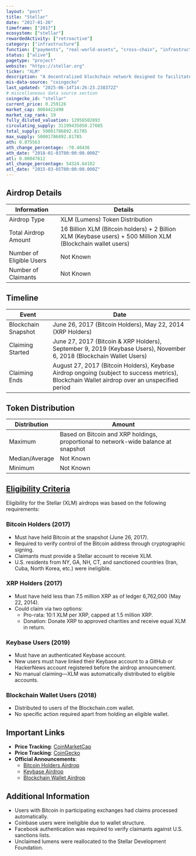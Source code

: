 ```yaml
---
layout: "post"
title: "Stellar"
date: "2017-01-26"
timeframe: ["2017"]
ecosystem: ["stellar"]
rewardedActivity: ["retroactive"]
category: ["infrastructure"]
function: ["payments", "real-world-assets", "cross-chain", "infrastructure", "smart-contract-platform"]
status: ["alive"]
pagetype: "project"
website: "https://stellar.org"
ticker: "XLM"
description: "A decentralized blockchain network designed to facilitate fast and low-cost cross-border transactions, with a focus on financial inclusion."
mis-data-source: "coingecko"
last_updated: "2025-06-14T14:26:23.238372Z"
# miscellaneous data source section
coingecko_id: "stellar"
current_price: 0.259126
market_cap: 8084422490
market_cap_rank: 19
fully_diluted_valuation: 12956502893
circulating_supply: 31199435050.27605
total_supply: 50001786892.81785
max_supply: 50001786892.81785
ath: 0.875563
ath_change_percentage: -70.40436
ath_date: "2018-01-03T00:00:00.000Z"
atl: 0.00047612
atl_change_percentage: 54324.64182
atl_date: "2015-03-05T00:00:00.000Z"
---
```


## Airdrop Details

| Information              | Details                                                                                                      |
| ------------------------ | ------------------------------------------------------------------------------------------------------------ |
| Airdrop Type             | XLM (Lumens) Token Distribution                                                                              |
| Total Airdrop Amount     | 16 Billion XLM (Bitcoin holders) + 2 Billion XLM (Keybase users) + 500 Million XLM (Blockchain wallet users) |
| Number of Eligible Users | Not Known                                                                                                    |
| Number of Claimants      | Not Known                                                                                                    |

## Timeline

| Event               | Date                                                                                                                                          |
| ------------------- | --------------------------------------------------------------------------------------------------------------------------------------------- |
| Blockchain Snapshot | June 26, 2017 (Bitcoin Holders), May 22, 2014 (XRP Holders)                                                                                   |
| Claiming Started    | June 27, 2017 (Bitcoin & XRP Holders), September 9, 2019 (Keybase Users), November 6, 2018 (Blockchain Wallet Users)                          |
| Claiming Ends       | August 27, 2017 (Bitcoin Holders), Keybase Airdrop ongoing (subject to success metrics), Blockchain Wallet airdrop over an unspecified period |

## Token Distribution

| Distribution   | Amount                                                                              |
| -------------- | ----------------------------------------------------------------------------------- |
| Maximum        | Based on Bitcoin and XRP holdings, proportional to network-wide balance at snapshot |
| Median/Average | Not Known                                                                           |
| Minimum        | Not Known                                                                           |

## [Eligibility Criteria](https://stellar.org)

Eligibility for the Stellar (XLM) airdrops was based on the following requirements:

### Bitcoin Holders (2017)
- Must have held Bitcoin at the snapshot (June 26, 2017).
- Required to verify control of the Bitcoin address through cryptographic signing.
- Claimants must provide a Stellar account to receive XLM.
- U.S. residents from NY, GA, NH, CT, and sanctioned countries (Iran, Cuba, North Korea, etc.) were ineligible.

### XRP Holders (2017)
- Must have held less than 7.5 million XRP as of ledger 6,762,000 (May 22, 2014).
- Could claim via two options:
  - Pro-rata: 10:1 XLM per XRP, capped at 1.5 million XRP.
  - Donation: Donate XRP to approved charities and receive equal XLM in return.

### Keybase Users (2019)
- Must have an authenticated Keybase account.
- New users must have linked their Keybase account to a GitHub or HackerNews account registered before the airdrop announcement.
- No manual claiming—XLM was automatically distributed to eligible accounts.

### Blockchain Wallet Users (2018)
- Distributed to users of the Blockchain.com wallet.
- No specific action required apart from holding an eligible wallet.

## Important Links

- **Price Tracking**: [CoinMarketCap](https://coinmarketcap.com/currencies/stellar/)
- **Price Tracking**: [CoinGecko](https://www.coingecko.com/en/coins/stellar)
- **Official Announcements**:
  - [Bitcoin Holders Airdrop](https://stellar.org/blog/foundation-news/bitcoin-claim-lumens-2)
  - [Keybase Airdrop](https://stellar.org/blog/foundation-news/keybase-stellar-lumens-spacedrop)
  - [Blockchain Wallet Airdrop](https://stellar.org/blog/foundation-news/bringing-lumens-to-millions)

## Additional Information

- Users with Bitcoin in participating exchanges had claims processed automatically.
- Coinbase users were ineligible due to wallet structure.
- Facebook authentication was required to verify claimants against U.S. sanctions lists.
- Unclaimed lumens were reallocated to the Stellar Development Foundation.